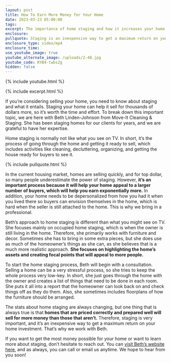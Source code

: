 ```yaml
---
layout: post
title: How To Earn More Money for Your Home
date: 2023-03-23 05:00:00
tags:
excerpt: The importance of home staging and how it increases your home’s value.
enclosure:
pullquote: Staging is an inexpensive way to get a maximum return on your home investment.
enclosure_type: video/mp4
enclosure_time:
use_youtube_image: true
youtube_alternate_image: /uploads/2-48.jpg
youtube_code: RYB4-twbs2g
hidden: false
---
```

{% include youtube.html %}

{% include excerpt.html %}

If you’re considering selling your home, you need to know about staging and what it entails. Staging your home can help it sell for thousands of dollars more, so it’s worth the time and effort. To break down this important topic, we are here with Beth Linden-Johnson from Move-It Cleaning & Staging. She has been staging homes for our clients for years, and we are grateful to have her expertise.&nbsp;

Home staging is normally not like what you see on TV. In short, it’s the process of going through the home and getting it ready to sell, which includes activities like cleaning, decluttering, organizing, and getting the house ready for buyers to see it.

{% include pullquote.html %}

In the current housing market, homes are selling quickly, and for top dollar, so many people underestimate the power of staging. However, **it’s an important process because it will help your home appeal to a larger number of buyers, which will help you earn exponentially more.** In addition, your home needs to be depersonalized from how you had it when you lived there so buyers can envision themselves in the home, which is hard when the seller is still attached to the home. This is why we bring in a professional.&nbsp;

Beth’s approach to home staging is different than what you might see on TV. She focuses mainly on occupied home staging, which is when the owner is still living in the home. Therefore, she primarily works with furniture and decor. Sometimes she has to bring in some extra pieces, but she does use as much of the homeowner’s things as she can, as she believes that is a much more realistic approach. **She focuses on highlighting the home’s assets and creating focal points that will appeal to more people.**&nbsp;

To start the home staging process, Beth will begin with a consultation. Selling a home can be a very stressful process, so she tries to keep the whole process very low-key. In short, she just goes through the home with the owner and creates a list of things that need to be done in each room. She puts it all into a report that the homeowner can look back on and check things off as they do them. Also, she sometimes includes floorplans of how the furniture should be arranged.&nbsp;

The stats about home staging are always changing, but one thing that is always true is that **homes that are priced correctly and prepared well will sell for more money than those that aren’t.** Therefore, staging is very important, and it’s an inexpensive way to get a maximum return on your home investment. That’s why we work with Beth.&nbsp;

If you want to get the most money possible for your home or want to learn more about staging, don’t hesitate to reach out. You can [visit Beth’s website here](https://www.moveitcleaningstaging.com/), and as always, you can call or email us anytime. We hope to hear from you soon!